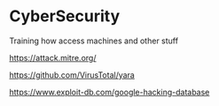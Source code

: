 # CyberSecurity
Training how access machines and other stuff

https://attack.mitre.org/

https://github.com/VirusTotal/yara

https://www.exploit-db.com/google-hacking-database

